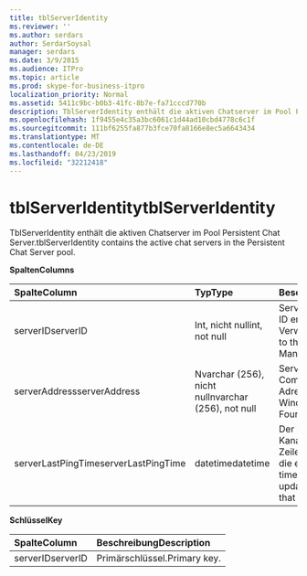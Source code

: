 ```yaml
---
title: tblServerIdentity
ms.reviewer: ''
ms.author: serdars
author: SerdarSoysal
manager: serdars
ms.date: 3/9/2015
ms.audience: ITPro
ms.topic: article
ms.prod: skype-for-business-itpro
localization_priority: Normal
ms.assetid: 5411c9bc-b0b3-41fc-8b7e-fa71cccd770b
description: TblServerIdentity enthält die aktiven Chatserver im Pool Persistent Chat Server.
ms.openlocfilehash: 1f9455e4c35a3bc6061c1d44ad10cbd4778c6c1f
ms.sourcegitcommit: 111bf6255fa877b3fce70fa8166e8ec5a6643434
ms.translationtype: MT
ms.contentlocale: de-DE
ms.lasthandoff: 04/23/2019
ms.locfileid: "32212418"
---
```

# <a name="tblserveridentity"></a><span data-ttu-id="6df77-103">tblServerIdentity</span><span class="sxs-lookup"><span data-stu-id="6df77-103">tblServerIdentity</span></span>
 
<span data-ttu-id="6df77-104">TblServerIdentity enthält die aktiven Chatserver im Pool Persistent Chat Server.</span><span class="sxs-lookup"><span data-stu-id="6df77-104">tblServerIdentity contains the active chat servers in the Persistent Chat Server pool.</span></span>
  
<span data-ttu-id="6df77-105">**Spalten**</span><span class="sxs-lookup"><span data-stu-id="6df77-105">**Columns**</span></span>

|<span data-ttu-id="6df77-106">**Spalte**</span><span class="sxs-lookup"><span data-stu-id="6df77-106">**Column**</span></span>|<span data-ttu-id="6df77-107">**Typ**</span><span class="sxs-lookup"><span data-stu-id="6df77-107">**Type**</span></span>|<span data-ttu-id="6df77-108">**Beschreibung**</span><span class="sxs-lookup"><span data-stu-id="6df77-108">**Description**</span></span>|
|:-----|:-----|:-----|
|<span data-ttu-id="6df77-109">serverID</span><span class="sxs-lookup"><span data-stu-id="6df77-109">serverID</span></span>  <br/> |<span data-ttu-id="6df77-110">Int, nicht null</span><span class="sxs-lookup"><span data-stu-id="6df77-110">int, not null</span></span>  <br/> |<span data-ttu-id="6df77-111">Server-ID</span><span class="sxs-lookup"><span data-stu-id="6df77-111">Server ID.</span></span> <span data-ttu-id="6df77-112">Die Instanz-ID entspricht aus dem zentralen Verwaltungsspeicher.</span><span class="sxs-lookup"><span data-stu-id="6df77-112">Corresponds to the instance ID from Central Management store.</span></span>  <br/> |
|<span data-ttu-id="6df77-113">serverAddress</span><span class="sxs-lookup"><span data-stu-id="6df77-113">serverAddress</span></span>  <br/> |<span data-ttu-id="6df77-114">Nvarchar (256), nicht null</span><span class="sxs-lookup"><span data-stu-id="6df77-114">nvarchar (256), not null</span></span>  <br/> |<span data-ttu-id="6df77-115">Serveradresse mit der Windows Communication Foundation-Adresse.</span><span class="sxs-lookup"><span data-stu-id="6df77-115">Server address using the Windows Communication Foundation address.</span></span>  <br/> |
|<span data-ttu-id="6df77-116">serverLastPingTime</span><span class="sxs-lookup"><span data-stu-id="6df77-116">serverLastPingTime</span></span>  <br/> |<span data-ttu-id="6df77-117">datetime</span><span class="sxs-lookup"><span data-stu-id="6df77-117">datetime</span></span>  <br/> |<span data-ttu-id="6df77-118">Der letzte Zeitpunkt, die den Kanalserver aktualisiert diese Zeile zum Nachweis übergeben, die er ausgeführt wird.</span><span class="sxs-lookup"><span data-stu-id="6df77-118">The latest time that the Channel Server updated this row to give evidence that it is running.</span></span>  <br/> |
   
<span data-ttu-id="6df77-119">**Schlüssel**</span><span class="sxs-lookup"><span data-stu-id="6df77-119">**Key**</span></span>

|<span data-ttu-id="6df77-120">**Spalte**</span><span class="sxs-lookup"><span data-stu-id="6df77-120">**Column**</span></span>|<span data-ttu-id="6df77-121">**Beschreibung**</span><span class="sxs-lookup"><span data-stu-id="6df77-121">**Description**</span></span>|
|:-----|:-----|
|<span data-ttu-id="6df77-122">serverID</span><span class="sxs-lookup"><span data-stu-id="6df77-122">serverID</span></span>  <br/> |<span data-ttu-id="6df77-123">Primärschlüssel.</span><span class="sxs-lookup"><span data-stu-id="6df77-123">Primary key.</span></span>  <br/> |
   


